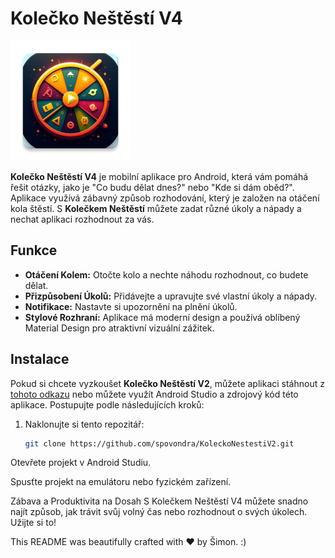 # Kolečko Neštěstí V4

![Kolečko Neštěstí](/app/src/main/res/mipmap-xxxhdpi/ic_launcher.webp)

**Kolečko Neštěstí V4** je mobilní aplikace pro Android, která vám pomáhá řešit otázky, jako je "Co budu dělat dnes?" nebo "Kde si dám oběd?". Aplikace využívá zábavný způsob rozhodování, který je založen na otáčení kola štěstí. S **Kolečkem Neštěstí** můžete zadat různé úkoly a nápady a nechat aplikaci rozhodnout za vás.

## Funkce

- **Otáčení Kolem:** Otočte kolo a nechte náhodu rozhodnout, co budete dělat.
- **Přizpůsobení Úkolů:** Přidávejte a upravujte své vlastní úkoly a nápady.
- **Notifikace:** Nastavte si upozornění na plnění úkolů.
- **Stylové Rozhraní:** Aplikace má moderní design a používá oblíbený Material Design pro atraktivní vizuální zážitek.

## Instalace

Pokud si chcete vyzkoušet **Kolečko Neštěstí V2**, můžete aplikaci stáhnout z [tohoto odkazu](https://github.com/spovondra/KoleckoNestestiV2.git) nebo můžete využít Android Studio a zdrojový kód této aplikace. Postupujte podle následujících kroků:

1. Naklonujte si tento repozitář:

   ```bash
   git clone https://github.com/spovondra/KoleckoNestestiV2.git
Otevřete projekt v Android Studiu.

Spusťte projekt na emulátoru nebo fyzickém zařízení.

Zábava a Produktivita na Dosah
S Kolečkem Neštěstí V4 můžete snadno najít způsob, jak trávit svůj volný čas nebo rozhodnout o svých úkolech. Užijte si to!

This README was beautifully crafted with ❤ by Šimon. :)
